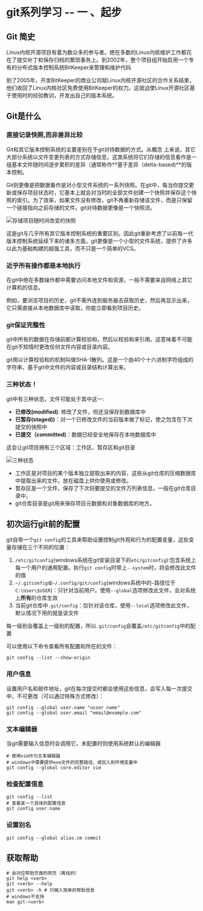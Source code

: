 # git系列学习 -- 一 、起步

## Git 简史

Linux内核开源项目有着为数众多的参与者。绝在多数的Linux内核维护工作都花在了提交补丁和保存归档的繁琐事务上。到2002年，整个项目组开始启用一个专有的分布式版本控制系统BitKeeper来管理和维护代码

到了2005年，开发BitKeeper的商业公司赋Linux内核开源社区的合作关系结束，他们收回了Linux内核社区免费使用BitKeeper的权力。这就迫使Linux开源社区基于使用时的经验教训，开发出自己的版本系统。

## Git是什么

### 直接记录快照,而非差异比较

Git和其它版本控制系统的主要差别在于git对待数据的方式。从概念 上来说，其它大部分系统以文件变更列表的方式存储信息，这类系统将它们存储的信息看作是一组基本文件随时间逐步累积的差异（通常称作**基于差异（delta-based)**的版本控制。

Git则更像是把数据看作是对小型文件系统的一系列快照。在git中，每当你提交更新或保存项目状态时，它基本上就会对当时的全部文件创建一个快照并保存这个快照的索引。为了效率，如果文件没有修改，git不再重新存储该文件，而是只保留一个链接指向之前存储的文件。git对待数据更像是一个快照流。

![存储项目随时间改变的快照](https://gitee.com/Hami-Lemon/image-repo/raw/master/images/2021/05/25/20210525112628.png)

这是git与几乎所有其它版本控制系统的重要区别。因此git重新考虑了以前每一代版本控制系统延续下来的诸多方面。git更像是一个小型的文件系统，提供了许多以此为基础构建的超强工具，而不只是一个简单的VCS。

### 近乎所有操作都是本地执行

在git中绝在多数操作都中需要访问本地文件和资源，一般不需要来自网络上其它计算机的信息。

例如，要浏览项目的历史，git不需外连到服务器去获取历史，然后再显示出来，它只需直接从本地数据库中读取，你能立即看到项目历史。

### git保证完整性

git中所有的数据在存储前都计算校验和，然后以校验和来引用。这意味着不可能在git不知情时更改任何文件内容或目录内容。

git用以计算校验和的机制叫做SHA-1散列。这是一个由40个十六进制字符组成的字符串，基于git中文件的内容或目录结构计算出来。

### 三种状态！

git中有三种状态，文件可能处于其中这一: 

- **已修改(modified)**: 修改了文件，但还没保存到数据库中
- **已暂存(staged))**：对一个已修改文件的当前版本做了标记，使之包含在下次提交的快照中
- **已提交（committed)**：数据已经安全地保存在本地数据库中

这会让git项目拥有三个区域：工作区、暂存区和git目录

![三种状态](https://gitee.com/Hami-Lemon/image-repo/raw/master/images/2021/05/25/20210525112632.png)

- 工作区是对项目的某个版本独立提取出来的内容，这些从git仓库的压缩数据库中提取出来的文件，放在磁盘上供你使用或修改。
- 暂存区是一个文件，保存了下次将要提交的文件万列表信息，一般在git仓库目录中。
- git仓库目录是git用来保存项目元数据和对象数据库的地方。

## 初次运行git前的配置

git自带一个`git config`的工具来帮助设置控制git外观和行为的配置变量，这些变量存储在三个不同的位置：

1. `/etc/gitconfig`(windows系统在git安装目录下的`etc/gitconfig`):包含系统上每一个用户的通用配置。执行`git config`时带上`--system`时，将会修改此文件的值
2. `~/.gitconfig或~/.config/git/config`(windows系统中的`~`路径位于`C:\User\$USER`)：只针对当前用户。使用`--global`选项修改此文件，会对系统上**所有**的仓库生效
3. 当前git仓库中`.git/config`：仅针对该仓库，使用`--local`选项修改此文件，默认情况下用的就是该文件

每一级别会覆盖上一级别的配置，所以`.git/config`会覆盖`/etc/gitconfig`中的配置

可以使用以下命令查看所有配置和所在的文件：

```shell
git config --list --show-origin
```

### 用户信息

设置用户名和邮件地址，git在每次提交时都会使用这些信息，会写入每一次提交中，不可更改（可以通过特殊方式修改）：

```shell
git config --global user.name "usser name"
git config --global user.email "email@example.com"
```

### 文本编辑器

当git需要输入信息时会调用它，未配置时则使用系统默认的编辑器

```shell
# 使用vim作为文本编辑器
# windows中需要提供exe文件的完整路径，或加入到环境变量中
git config --global core.editor vim
```

### 检查配置信息

```shell
git config --list
# 查看某一个具体的配置信息
git config user.name
```

### 设置别名

`git config --global alias.cm commit`

## 获取帮助

```shell
# 会对应帮助页面的网页（离线的）
git help <verb>
git <verb> --help
git <verb> -h # 只输入简单的帮助信息
# windows不支持
man git-<verb>
```

